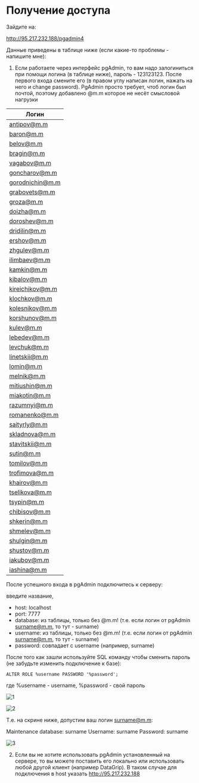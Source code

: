 # Получение доступа

Зайдите на:

http://95.217.232.188/pgadmin4

Данные приведены в таблице ниже (если какие-то проблемы - напишите мне):

1. Если работаете через интерфейс pgAdmin, то вам надо залогиниться при помощи логина (в таблице ниже), пароль - 123123123. После первого входа смените его (в правом углу написан логин, нажать на него и change password). PgAdmin просто требует, чтоб логин был почтой, поэтому добавлено @m.m которое не несёт смысловой нагрузки

| Логин            |
| ---------------- |
|antipov@m.m |
|baron@m.m |
|belov@m.m |
|bragin@m.m |
|vagabov@m.m |
|goncharov@m.m |
|gorodnichin@m.m |
|grabovets@m.m |
|groza@m.m |
|doizha@m.m |
|doroshev@m.m |
|dridilin@m.m |
|ershov@m.m |
|zhgulev@m.m |
|ilimbaev@m.m |
|kamkin@m.m |
|kibalov@m.m |
|kireichikov@m.m |
|klochkov@m.m |
|kolesnikov@m.m |
|korshunov@m.m |
|kulev@m.m |
|lebedev@m.m |
|levchuk@m.m |
|linetskii@m.m |
|lomin@m.m |
|melnik@m.m |
|mitiushin@m.m |
|miakotin@m.m |
|razumnyi@m.m |
|romanenko@m.m |
|saityrly@m.m |
|skladnova@m.m |
|stavitskii@m.m |
|sutin@m.m |
|tomilov@m.m |
|trofimova@m.m |
|khairov@m.m |
|tselikova@m.m |
|tsypin@m.m |
|chibisov@m.m |
|shkerin@m.m |
|shmelev@m.m |
|shulgin@m.m |
|shustov@m.m |
|iakubov@m.m |
|iashina@m.m |

После успешного входа в pgAdmin подключитесь к серверу:

введите название,

- host: localhost
- port: 7777
- database: из таблицы, только без @m.m! (т.е. если логин от pgAdmin surname@m.m, то тут - surname)
- username: из таблицы, только без @m.m! (т.е. если логин от pgAdmin surname@m.m, то тут - surname)
- password: совпадает с username (например, surname)

После того как зашли используйте SQL команду чтобы сменить пароль (не забудьте изменить подключение к базе):

`ALTER ROLE %username PASSWORD '%password';`

где %username - username, %password - свой пароль

![1](./img/1.png)

![2](./img/2.png)

Т.е. на скрине ниже, допустим ваш логин surname@m.m:

Maintenance database: surname
Username: surname
Password: surname

![3](./img/3.png)

2. Если вы не хотите использовать pgAdmin установленный на сервере, то вы можете поставить его локально или использовать любой другой клиент (например DataGrip). В таком случае для подключения в host указать http://95.217.232.188